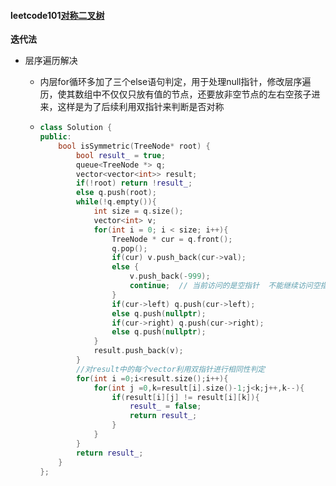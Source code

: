 #### leetcode101[对称二叉树](https://leetcode.cn/problems/symmetric-tree/)

**迭代法**

- 层序遍历解决

  - 内层for循环多加了三个else语句判定，用于处理null指针，修改层序遍历，使其数组中不仅仅只放有值的节点，还要放非空节点的左右空孩子进来，这样是为了后续利用双指针来判断是否对称

  - ```c++
    class Solution {
    public:
        bool isSymmetric(TreeNode* root) {
            bool result_ = true;
            queue<TreeNode *> q;
            vector<vector<int>> result;
            if(!root) return !result_;
            else q.push(root);
            while(!q.empty()){
                int size = q.size();
                vector<int> v;
                for(int i = 0; i < size; i++){
                    TreeNode * cur = q.front();
                    q.pop();
                    if(cur) v.push_back(cur->val);
                    else {  
                        v.push_back(-999);
                        continue;  // 当前访问的是空指针  不能继续访问空指针的左右孩子  这是不允许的  所以用continue来解决
                    }
                    if(cur->left) q.push(cur->left);
                    else q.push(nullptr);
                    if(cur->right) q.push(cur->right);
                    else q.push(nullptr);
                }
                result.push_back(v);
            }
            //对result中的每个vector利用双指针进行相同性判定
            for(int i =0;i<result.size();i++){
                for(int j =0,k=result[i].size()-1;j<k;j++,k--){
                    if(result[i][j] != result[i][k]){
                        result_ = false;
                        return result_;
                    }
                }
            }
            return result_;
        }
    };
    ```

    